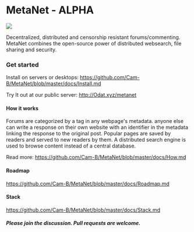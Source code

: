 # MetaNet - ALPHA


![](https://steemitimages.com/DQmS2bdNcJNVAYLHHA9hyj5tNs2e4Pe9o2wXrNihXKcHyLr/image.png)

Decentralized, distributed and censorship resistant forums/commenting. MetaNet combines the open-source power of distributed websearch, file sharing and security. 

### Get started

Install on servers or desktops: https://github.com/Cam-B/MetaNet/blob/master/docs/Install.md

Try It out at our public server: http://Odat.xyz/metanet


#### How it works

Forums are categorized by a tag in any webpage's metadata. 
anyone else can write a response on their own website with an identifier in the metadata linking the response to the original post. Popular pages are saved by readers and served to new readers by them. A distributed search engine is used to browse content instead of a central database.

Read more: https://github.com/Cam-B/MetaNet/blob/master/docs/How.md

#### Roadmap
https://github.com/Cam-B/MetaNet/blob/master/docs/Roadmap.md

#### Stack
https://github.com/Cam-B/MetaNet/blob/master/docs/Stack.md


##### Please join the discussion. Pull requests are welcome.






